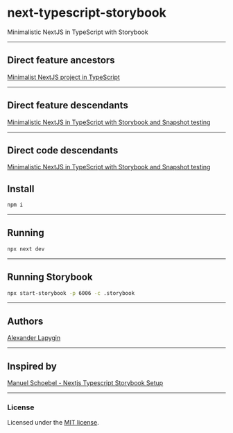 # next-typescript-storybook
Minimalistic NextJS in TypeScript with Storybook

---

## Direct feature ancestors

[Minimalist NextJS project in TypeScript](https://github.com/softspider/next-typescript)

---

## Direct feature descendants

[Minimalistic NextJS in TypeScript with Storybook and Snapshot testing](https://github.com/softspider/next-typescript-storybook-snapshot-test)

---

## Direct code descendants

[Minimalistic NextJS in TypeScript with Storybook and Snapshot testing](https://github.com/softspider/next-typescript-storybook-snapshot-test)


## Install

```sh
npm i
```

---

## Running

```sh
npx next dev
```

---

## Running Storybook

```sh
npx start-storybook -p 6006 -c .storybook
```

---

## Authors

[Alexander Lapygin](https://github.com/AlexanderLapygin)

---

## Inspired by

[Manuel Schoebel - Nextjs Typescript Storybook Setup](https://www.manuel-schoebel.com/blog/nextjs-typescript-storybook-setup)

---

### License

Licensed under the [MIT license](./LICENSE). 
